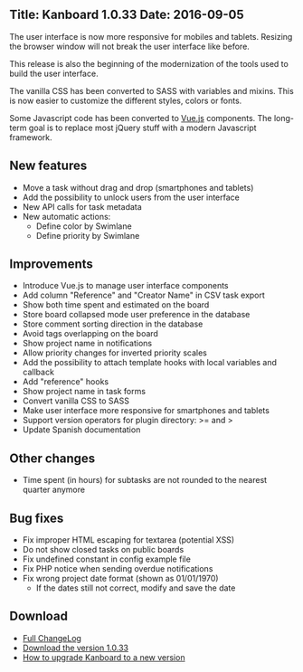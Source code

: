 Title: Kanboard 1.0.33
Date: 2016-09-05
---

The user interface is now more responsive for mobiles and tablets. 
Resizing the browser window will not break the user interface like before.

This release is also the beginning of the modernization of the tools used to build the user interface.

The vanilla CSS has been converted to SASS with variables and mixins. 
This is now easier to customize the different styles, colors or fonts.

Some Javascript code has been converted to [Vue.js](https://vuejs.org/) components. 
The long-term goal is to replace most jQuery stuff with a modern Javascript framework.

New features
------------

* Move a task without drag and drop (smartphones and tablets)
* Add the possibility to unlock users from the user interface
* New API calls for task metadata
* New automatic actions:
    - Define color by Swimlane
    - Define priority by Swimlane

Improvements
------------

* Introduce Vue.js to manage user interface components
* Add column "Reference" and "Creator Name" in CSV task export
* Show both time spent and estimated on the board
* Store board collapsed mode user preference in the database
* Store comment sorting direction in the database
* Avoid tags overlapping on the board
* Show project name in notifications
* Allow priority changes for inverted priority scales
* Add the possibility to attach template hooks with local variables and callback
* Add "reference" hooks
* Show project name in task forms
* Convert vanilla CSS to SASS
* Make user interface more responsive for smartphones and tablets
* Support version operators for plugin directory: >= and >
* Update Spanish documentation

Other changes
-------------

* Time spent (in hours) for subtasks are not rounded to the nearest quarter anymore

Bug fixes
---------

* Fix improper HTML escaping for textarea (potential XSS)
* Do not show closed tasks on public boards
* Fix undefined constant in config example file
* Fix PHP notice when sending overdue notifications
* Fix wrong project date format (shown as 01/01/1970)
    - If the dates still not correct, modify and save the date

Download
--------

- [Full ChangeLog](https://github.com/kanboard/kanboard/blob/master/ChangeLog)
- [Download the version 1.0.33](https://github.com/kanboard/kanboard/releases/download/v1.0.33/kanboard-1.0.33.zip)
- [How to upgrade Kanboard to a new version](https://kanboard.net/documentation/update)
